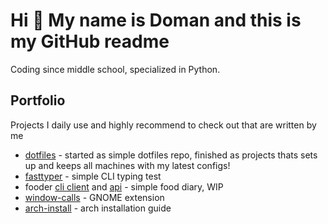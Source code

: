 # Hi 👋 My name is Doman and this is my GitHub readme

Coding since middle school, specialized in Python.

## Portfolio

Projects I daily use and highly recommend to check out that are written by me

- [dotfiles](https://github.com/ickyicky/dotfiles) - started as simple dotfiles repo, finished as projects thats sets up and keeps all machines with my latest configs!
- [fasttyper](https://github.com/ickyicky/fasttyper) - simple CLI typing test
- fooder [cli client](https://github.com/ickyicky/fooder-cli-client) and [api](https://github.com/ickyicky/fooder-api) - simple food diary, WIP
- [window-calls](https://github.com/ickyicky/window-calls) - GNOME extension
- [arch-install](https://github.com/ickyicky/arch_install) - arch installation guide
